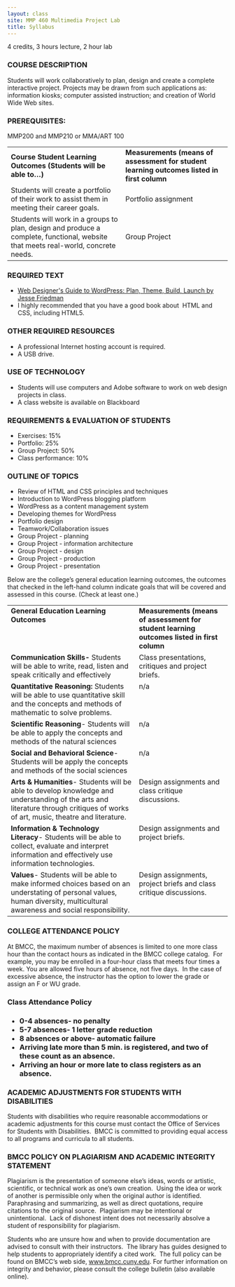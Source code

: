 ```yaml
---
layout: class
site: MMP 460 Multimedia Project Lab
title: Syllabus
---
```

4 credits, 3 hours lecture, 2 hour lab
<h3>COURSE DESCRIPTION</h3>
Students will work collaboratively to plan, design and create a complete interactive project. Projects may be drawn from such applications as: information kiosks; computer assisted instruction; and creation of World Wide Web sites.
<h3>PREREQUISITES:</h3>
MMP200 and MMP210 or MMA/ART 100
<table border="0" cellspacing="0" cellpadding="0">
<tbody>
<tr>
<td><strong>Course Student Learning Outcomes (Students will be able to…)</strong></td>
<td><strong>Measurements (means of assessment for student learning outcomes listed in first column</strong></td>
</tr>
<tr>
<td>Students will create a portfolio of their work to assist them in meeting their career goals.</td>
<td>Portfolio assignment</td>
</tr>
<tr>
<td>Students will work in a groups to plan, design and produce a complete, functional, website that meets real-world, concrete needs.</td>
<td>Group Project</td>
</tr>
</tbody>
</table>
<h3>REQUIRED TEXT</h3>
<ul>
 	<li><a href="http://www.amazon.com/Web-Designers-Guide-WordPress-Launch/dp/0321832817/ref=sr_1_1?ie=UTF8&amp;qid=1359045340&amp;sr=8-1&amp;keywords=web+designer+guide+to+wordpress">Web Designer's Guide to WordPress: Plan, Theme, Build, Launch by Jesse Friedman</a></li>
 	<li>I highly recommended that you have a good book about  HTML and CSS, including HTML5.</li>
</ul>
<h3>OTHER REQUIRED RESOURCES</h3>
<ul>
 	<li>A professional Internet hosting account is required.</li>
 	<li>A USB drive.</li>
</ul>
<h3>USE OF TECHNOLOGY</h3>
<ul type="disc">
 	<li>Students will use computers and Adobe software to work on web design projects in class.</li>
 	<li>A class website is available on Blackboard</li>
</ul>
<h3>REQUIREMENTS &amp; EVALUATION OF STUDENTS</h3>
<ul>
 	<li>Exercises: 15%</li>
 	<li>Portfolio: 25%</li>
 	<li>Group Project: 50%</li>
 	<li>Class performance: 10%</li>
</ul>
<h3>OUTLINE OF TOPICS</h3>
<ul>
 	<li>Review of HTML and CSS principles and techniques</li>
 	<li>Introduction to WordPress blogging platform</li>
 	<li>WordPress as a content management system</li>
 	<li>Developing themes for WordPress</li>
 	<li>Portfolio design</li>
 	<li>Teamwork/Collaboration issues</li>
 	<li>Group Project - planning</li>
 	<li>Group Project - information architecture</li>
 	<li>Group Project - design</li>
 	<li>Group Project - production</li>
 	<li>Group Project - presentation</li>
</ul>
Below are the college’s general education learning outcomes, the outcomes that checked in the left-hand column indicate goals that will be covered and assessed in this course. (Check at least one.)
<table border="0" cellspacing="0" cellpadding="0">
<tbody>
<tr>
<td valign="top"><strong>General Education Learning Outcomes</strong></td>
<td valign="top"><strong>Measurements (means of assessment for student learning outcomes listed in first column</strong></td>
</tr>
<tr>
<td valign="top"><strong>Communication Skills- </strong>Students will be able to write, read, listen and speak critically and effectively</td>
<td valign="top">Class presentations, critiques and project briefs.</td>
</tr>
<tr>
<td valign="top"><strong>Quantitative Reasoning:</strong> Students will be able to use quantitative skill and the concepts and methods of mathematic to solve problems.</td>
<td valign="top">n/a</td>
</tr>
<tr>
<td valign="top"><strong>Scientific Reasoning</strong>- Students will be able to apply the concepts and methods of the natural sciences</td>
<td valign="top">n/a</td>
</tr>
<tr>
<td valign="top"><strong>Social and Behavioral Science</strong>- Students will be apply the concepts and methods of the social sciences</td>
<td valign="top">n/a</td>
</tr>
<tr>
<td valign="top"><strong>Arts &amp; Humanities</strong>- Students will be able to develop knowledge and understanding of the arts and literature through critiques of works of art, music, theatre and literature.</td>
<td valign="top">Design assignments and class critique discussions.</td>
</tr>
<tr>
<td valign="top"><strong>Information &amp; Technology Literacy</strong>- Students will be able to collect, evaluate and interpret information and effectively use information technologies.</td>
<td valign="top">Design assignments and project briefs.</td>
</tr>
<tr>
<td valign="top"><strong>Values</strong>- Students will be able to make informed choices based on an understating of personal values, human diversity, multicultural awareness and social responsibility.</td>
<td valign="top">Design assignments, project briefs and class critique discussions.</td>
</tr>
</tbody>
</table>
<h3>COLLEGE ATTENDANCE POLICY</h3>
At BMCC, the maximum number of absences is limited to one more class hour than the contact hours as indicated in the BMCC college catalog.  For example, you may be enrolled in a four-hour class that meets four times a week. You are allowed five hours of absence, not five days.  In the case of excessive absence, the instructor has the option to lower the grade or assign an F or WU grade.

<h3>Class Attendance Policy<h3>
<ul>
<li>0-4 absences- no penalty</li>
<li>5-7 absences- 1 letter grade reduction</li>
<li>8 absences or above- automatic failure</li>
<li>Arriving late more than 5 min. is registered, and two of these count as an absence.</li>
<li>Arriving an hour or more late to class registers as an absence.</li>
</ul>
<h3>ACADEMIC ADJUSTMENTS FOR STUDENTS WITH DISABILITIES</h3>
Students with disabilities who require reasonable accommodations or academic adjustments for this course must contact the Office of Services for Students with Disabilities.  BMCC is committed to providing equal access to all programs and curricula to all students.
<h3>BMCC POLICY ON PLAGIARISM AND ACADEMIC INTEGRITY STATEMENT</h3>
Plagiarism is the presentation of someone else’s ideas, words or artistic, scientific, or technical work as one’s own creation.  Using the idea or work of another is permissible only when the original author is identified.  Paraphrasing and summarizing, as well as direct quotations, require citations to the original source.  Plagiarism may be intentional or unintentional.  Lack of dishonest intent does not necessarily absolve a student of responsibility for plagiarism.

Students who are unsure how and when to provide documentation are advised to consult with their instructors.  The library has guides designed to help students to appropriately identify a cited work.  The full policy can be found on BMCC’s web side, www.bmcc.cuny.edu. For further information on integrity and behavior, please consult the college bulletin (also available online).
